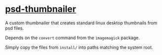 
# [psd-thumbnailer](#)

A custom thumbnailer that creates standard linux desktop thumbnails from psd files.

Depends on the `convert` command from the `imagemagick` package.

Simply copy the files from `install/` into paths matching the system root.
